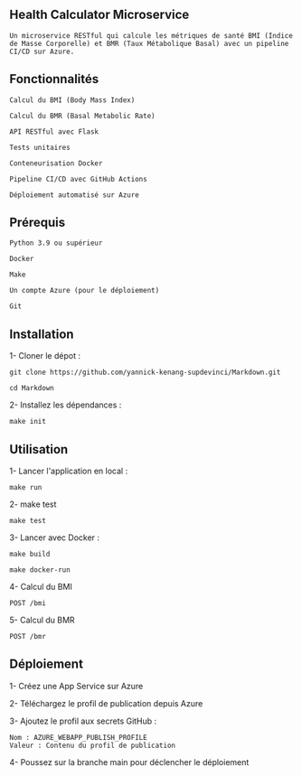 ## Health Calculator Microservice

    Un microservice RESTful qui calcule les métriques de santé BMI (Indice de Masse Corporelle) et BMR (Taux Métabolique Basal) avec un pipeline CI/CD sur Azure.

## Fonctionnalités

    Calcul du BMI (Body Mass Index)

    Calcul du BMR (Basal Metabolic Rate)

    API RESTful avec Flask

    Tests unitaires

    Conteneurisation Docker

    Pipeline CI/CD avec GitHub Actions

    Déploiement automatisé sur Azure

## Prérequis

    Python 3.9 ou supérieur

    Docker

    Make

    Un compte Azure (pour le déploiement)

    Git

## Installation

1- Cloner le dépot :

    git clone https://github.com/yannick-kenang-supdevinci/Markdown.git

    cd Markdown

2- Installez les dépendances :

    make init

## Utilisation

1- Lancer l'application en local :

    make run

2- make test

    make test

3- Lancer avec Docker :

    make build

    make docker-run

4- Calcul du BMI

    POST /bmi

5- Calcul du BMR

    POST /bmr

## Déploiement

1- Créez une App Service sur Azure

2- Téléchargez le profil de publication depuis Azure

3- Ajoutez le profil aux secrets GitHub :

    Nom : AZURE_WEBAPP_PUBLISH_PROFILE
    Valeur : Contenu du profil de publication


4- Poussez sur la branche main pour déclencher le déploiement

